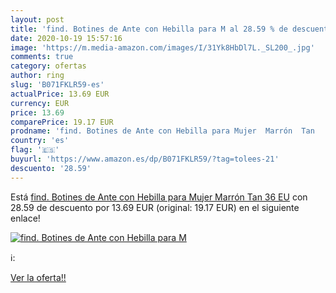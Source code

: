 ```yaml
---
layout: post
title: 'find. Botines de Ante con Hebilla para M al 28.59 % de descuento'
date: 2020-10-19 15:57:16
image: 'https://m.media-amazon.com/images/I/31Yk8HbDl7L._SL200_.jpg'
comments: true
category: ofertas
author: ring
slug: 'B071FKLR59-es'
actualPrice: 13.69 EUR
currency: EUR
price: 13.69
comparePrice: 19.17 EUR
prodname: 'find. Botines de Ante con Hebilla para Mujer  Marrón  Tan   36 EU'
country: 'es'
flag: '🇪🇸'
buyurl: 'https://www.amazon.es/dp/B071FKLR59/?tag=tolees-21'
descuento: '28.59'
---
```


Está [find. Botines de Ante con Hebilla para Mujer  Marrón  Tan   36 EU](https://www.amazon.es/dp/B071FKLR59/?tag=tolees-21) con 28.59 de descuento por 13.69 EUR (original: 19.17 EUR) en el siguiente enlace!

[![find. Botines de Ante con Hebilla para M](https://m.media-amazon.com/images/I/31Yk8HbDl7L._SL200_.jpg)](https://www.amazon.es/dp/B071FKLR59/?tag=tolees-21)

ℹ️:


[Ver la oferta!!](https://www.amazon.es/dp/B071FKLR59/?tag=tolees-21)

